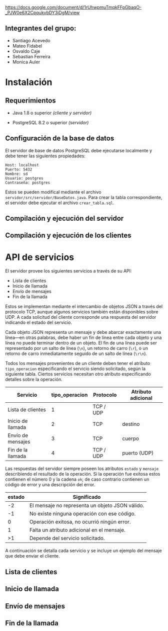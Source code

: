 https://docs.google.com/document/d/1rUhwpmuTmqkFFpGbaqO-_PJW0e6X2CpqukvbDY3jDgM/view


Integrantes del grupo:
----------------------

* Santiago Acevedo
* Mateo Fidabel
* Osvaldo Caje
* Sebastian Ferreira
* Monica Auler


Instalación
===========

Requerimientos
--------------

* Java 1.8 o superior *(cliente y servidor)*

* PostgreSQL 8.2 o superior *(servidor)*


Configuración de la base de datos
---------------------------------

El servidor de base de datos PostgreSQL debe ejecutarse localmente y debe tener las siguientes propiedades:

```
Host: localhost
Puerto: 5432
Nombre: sd
Usuario: postgres
Contraseña: postgres
```

Estos se pueden modifical mediante el archivo `servidor/src/servidor/BaseDatos.java`. Para crear la tabla correspondiente, el servidor debe ejecutar el archivo `crear_tabla.sql`.


Compilación y ejecución del servidor
------------------------------------


Compilación y ejecución de los clientes
---------------------------------------


API de servicios
================

El servidor provee los siguientes servicios a través de su API:

* Lista de clientes
* Inicio de llamada
* Envío de mensajes
* Fin de la llamada

Estos se implementan mediante el intercambio de objetos JSON a través del protocolo TCP, aunque algunos servicios también están disponibles sobre UDP. A cada solicitud del cliente corresponde una respuesta del servidor indicando el estado del servicio.

Cada objeto JSON representa un mensaje y debe abarcar exactamente una línea—en otras palabras, debe haber un fin de línea entre cada objeto y una línea no puede terminar dentro de un objeto. El fin de una línea puede ser representado por un salto de línea (`\n`), un retorno de carro (`\r`), o un retorno de carro inmediatamente seguido de un salto de línea (`\r\n`).

Todos los mensajes provenientes de un cliente deben tener el atributo `tipo_operacion` especificando el servicio siendo solicitado, según la siguiente tabla. Ciertos servicios necesitan otro atributo especificando detalles sobre la operación.

| Servicio          | tipo_operacion | Protocolo | Atributo adicional |
| ----------------- | -------------- | --------- | ------------------ |
| Lista de clientes | 1              | TCP / UDP |                    |
| Inicio de llamada | 2              | TCP       | destino            |
| Envío de mensajes | 3              | TCP       | cuerpo             |
| Fin de la llamada | 4              | TCP / UDP | puerto (UDP)       |

Las respuestas del servidor siempre poseen los atributos `estado` y `mensaje` describiendo el resultado de la operación. Si la operación fue exitosa estos contienen el número 0 y la cadena `ok`; de caso contrario contienen un código de error y una descripción del error.

| estado | Significado                                     |
| ------ | ----------------------------------------------- |
| -2     | El mensaje no representa un objeto JSON válido. |
| -1     | No existe ninguna operación con ese código.     |
|  0     | Operación exitosa, no ocurrió ningún error.     |
|  1     | Falta un atributo adicional en el mensaje.      |
| >1     | Depende del servicio solicitado.                |

A continuación se detalla cada servicio y se incluye un ejemplo del mensaje que debe enviar el cliente.


Lista de clientes
-----------------


Inicio de llamada
-----------------


Envío de mensajes
-----------------


Fin de la llamada
-----------------


